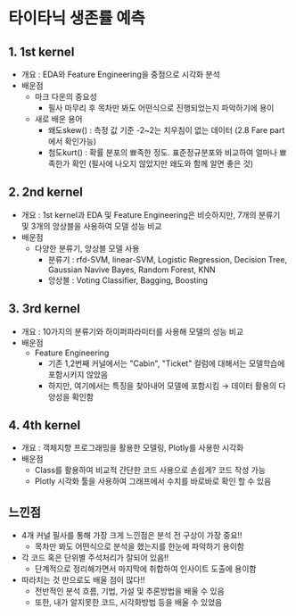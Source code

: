 # 타이타닉 생존률 예측

## 1. 1st kernel
 * 개요 : EDA와 Feature Engineering을 중점으로 시각화 분석
 * 배운점
   + 마크 다운의 중요성 
     - 필사 마무리 후 목차만 봐도 어떤식으로 진행되었는지 파악하기에 용이
   + 새로 배운 용어
     - 왜도skew() : 측정 값 기준 -2~2는 치우침이 없는 데이터 (2.8 Fare part에서 확인가능)
     - 첨도kurt() : 확률 분포의 뾰족한 정도. 표준정규분포와 비교하여 얼마나 뾰족한가 확인 (필사에 나오지 않았지만 왜도와 함께 알면 좋은 것)

## 2. 2nd kernel
  * 개요 : 1st kernel과 EDA 및 Feature Engineering은 비슷하지만, 7개의 분류기 및 3개의 앙상블을 사용하여 모델 성능 비교
  * 배운점
    + 다양한 분류기, 앙상블 모델 사용
      - 분류기 : rfd-SVM, linear-SVM, Logistic Regression, Decision Tree, Gaussian Navive Bayes, Random Forest, KNN 
      - 앙상블 : Voting Classifier, Bagging, Boosting

## 3. 3rd kernel
  * 개요 : 10가지의 분류기와 하이퍼파라미터를 사용해 모델의 성능 비교
  * 배운점
    + Feature Engineering
      - 기존 1,2번째 커널에서는 "Cabin", "Ticket" 컬럼에 대해서는 모델학습에 포함시키지 않았음
      - 하지만, 여기에서는 특징을 찾아내어 모델에 포함시킴 → 데이터 활용의 다양성을 확인함

## 4. 4th kernel
  * 개요 : 객체지향 프로그래밍을 활용한 모델링, Plotly를 사용한 시각화
  * 배운점
    + Class를 활용하여 비교적 간단한 코드 사용으로 손쉽게? 코드 작성 가능
    + Plotly 시각화 툴을 사용하여 그래프에서 수치를 바로바로 확인 할 수 있음

## 느낀점
* 4개 커널 필사를 통해 가장 크게 느낀점은 분석 전 구상이 가장 중요!!
  + 목차만 봐도 어떤식으로 분석을 했는지를 한눈에 파악하기 용이함
* 각 코드 혹은 단위별 주석처리가 잘되어 있음!!
  + 단계적으로 정리해가면서 마지막에 취합하여 인사이트 도출에 용이함
* 따라치는 것 만으로도 배울 점이 많다!!
  + 전반적인 분석 흐름, 기법, 가설 및 추론방법을 배울 수 있음
  + 또한, 내가 알지못한 코드, 시각화방법 등을 배울 수 있었음
    
